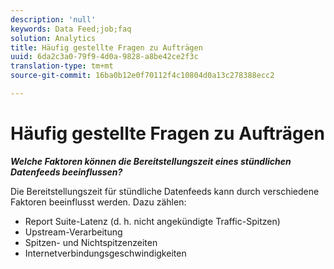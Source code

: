 ```yaml
---
description: 'null'
keywords: Data Feed;job;faq
solution: Analytics
title: Häufig gestellte Fragen zu Aufträgen
uuid: 6da2c3a0-79f9-4d0a-9828-a8be42ce2f3c
translation-type: tm+mt
source-git-commit: 16ba0b12e0f70112f4c10804d0a13c278388ecc2

---
```



# Häufig gestellte Fragen zu Aufträgen

***Welche Faktoren können die Bereitstellungszeit eines stündlichen Datenfeeds beeinflussen?***

Die Bereitstellungszeit für stündliche Datenfeeds kann durch verschiedene Faktoren beeinflusst werden. Dazu zählen:

* Report Suite-Latenz (d. h. nicht angekündigte Traffic-Spitzen)
* Upstream-Verarbeitung
* Spitzen- und Nichtspitzenzeiten
* Internetverbindungsgeschwindigkeiten

